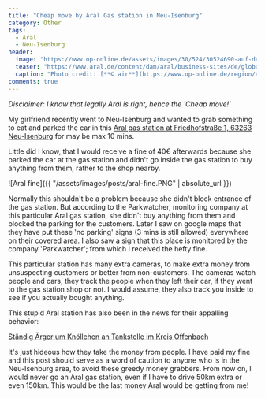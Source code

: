 ```yaml
---
title: "Cheap move by Aral Gas station in Neu-Isenburg"
category: Other
tags: 
  - Aral
  - Neu-Isenburg
header:
  image: "https://www.op-online.de/assets/images/30/524/30524690-auf-dem-areal-der-tankstelle-in-der-friedhofstrasse-erhalten-viele-autofahrer-knoellchen-obwohl-sie-sich-nach-eigenen-aussagen-korrekt-verhalten-haben-2vMH.jpg"
  teaser: "https://www.aral.de/content/dam/aral/business-sites/de/global/retail/images/aral-design/Aral_logo_16_9_2.jpg.img.3840.medium.jpg"
  caption: "Photo credit: [**© air**](https://www.op-online.de/region/neu-isenburg/staendig-aerger-um-knoellchen-an-tankstelle-in-neu-isenburg-91982707.html)"
comments: true
---
```


*Disclaimer: I know that legally Aral is right, hence the 'Cheap move!'*

My girlfriend recently went to Neu-Isenburg and wanted to grab something to eat and parked the car in this [Aral gas station at Friedhofstraße 1, 63263 Neu-Isenburg](https://maps.app.goo.gl/8bNK4VEya6thqpCE8) for may be max 10 mins.

Little did I know, that I would receive a fine of 40€ afterwards because she parked the car at the gas station and didn't go inside the gas station to buy anything from them, rather to the shop nearby. 

![Aral fine]({{ "/assets/images/posts/aral-fine.PNG" | absolute_url }})

Normally this shouldn't be a problem because she didn't block entrance of the gas station. But according to the Parkwatcher, monitoring company at this particular Aral gas station, she didn't buy anything from them and blocked the parking for the customers. Later I saw on google maps that they have put these 'no parking' signs (3 mins is still allowed) everywhere on their covered area. I also saw a sign that this place is monitored by the company 'Parkwatcher'; from which I received the hefty fine.

This particular station has many extra cameras, to make extra money from unsuspecting customers or better from non-customers. The cameras watch people and cars, they track the people when they left their car, if they went to the gas station shop or not. I would assume, they also track you inside to see if you actually bought anything.

This stupid Aral station has also been in the news for their appalling behavior:

[Ständig Ärger um Knöllchen an Tankstelle im Kreis Offenbach](https://www.op-online.de/region/neu-isenburg/staendig-aerger-um-knoellchen-an-tankstelle-in-neu-isenburg-91982707.html)

It's just hideous how they take the money from people. I have paid my fine and this post should serve as a word of caution to anyone who is in the Neu-Isenburg area, to avoid these greedy money grabbers. From now on, I would never go an Aral gas station, even if I have to drive 50km extra or even 150km. This would be the last money Aral would be getting from me!

